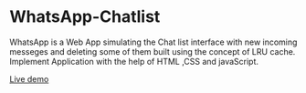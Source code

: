 # WhatsApp-Chatlist
WhatsApp is a Web App simulating the Chat list interface with new incoming messeges and deleting some of them built using the concept of LRU cache. 
Implement Application with the help of HTML ,CSS and javaScript.

[Live demo](https://ksvaibhwc.netlify.app/)
